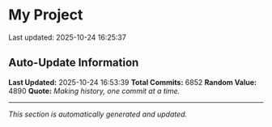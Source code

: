 # My Project


Last updated: 2025-10-24 16:25:37











































































































































































































































































































































































































































































































































































































































































































































































































































































































































































































































































































































































































































































































































































































































































































































































































































































































































































































































































































































































































































































































































































































































































































































































































































































































































































































































































































































































































































































































































































































































































































































































































































































































































































































































































































































































































































































































































































































































































































































































































































































































































































































































































































































































































































































































































































































































































































































































































































































































































































































































































































































































































































































































































































































































































































































































































































































































































































































































































































































































































































































































































































































































































































































































































































































































































































































































































































































































































































































































































































































































































































































































































































































































































































































































































































































## Auto-Update Information

**Last Updated:** 2025-10-24 16:53:39
**Total Commits:** 6852
**Random Value:** 4890
**Quote:** _Making history, one commit at a time._

---
_This section is automatically generated and updated._